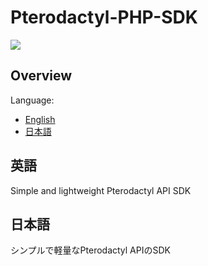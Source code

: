 # Pterodactyl-PHP-SDK

[![](https://img.shields.io/badge/license-GNU%20General%20Public%20License%20v3.0-yellow)](https://www.gnu.org/licenses/gpl-3.0.html)

## Overview
Language:
  - [English](#english)
  - [日本語](#日本語)

## 英語
Simple and lightweight Pterodactyl API SDK

## 日本語
シンプルで軽量なPterodactyl APIのSDK